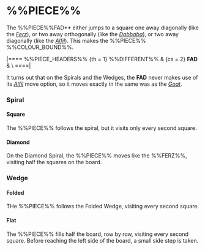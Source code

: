 # %%PIECE%%

The %%PIECE%%FAD** either jumps to a square one away diagonally
(like the [*Ferz*](ferz.html)), or two away orthogonally
(like the [*Dabbaba*](dabbaba.html)), or two away
diagonally (like the [*Alfil*](alfil.html)). This makes the
%%PIECE%% %%COLOUR_BOUND%%.

|====
%%PIECE_HEADERS%%
  {th = 1}  %%DIFFERENT%%
& {cs = 2}  **FAD**
&           \\
====|

It turns out that on the Spirals and the Wedges, the **FAD** never 
makes use of its [*Alfil*](alfil.html) move option, so it moves
exactly in the same was as the [*Goat*](goat.html).

### Spiral

#### Square

The %%PIECE%% follows the spiral, but it visits only every second square.

#### Diamond

On the Diamond Spiral, the %%PIECE%% moves like the %%FERZ%%, visiting
half the squares on the board.

### Wedge

#### Folded

THe %%PIECE%% follows the Folded Wedge, visiting every second square.

#### Flat

The %%PIECE%% fills half the board, row by row, visiting every second
square. Before reaching the left side of the board, a small side step
is taken.
